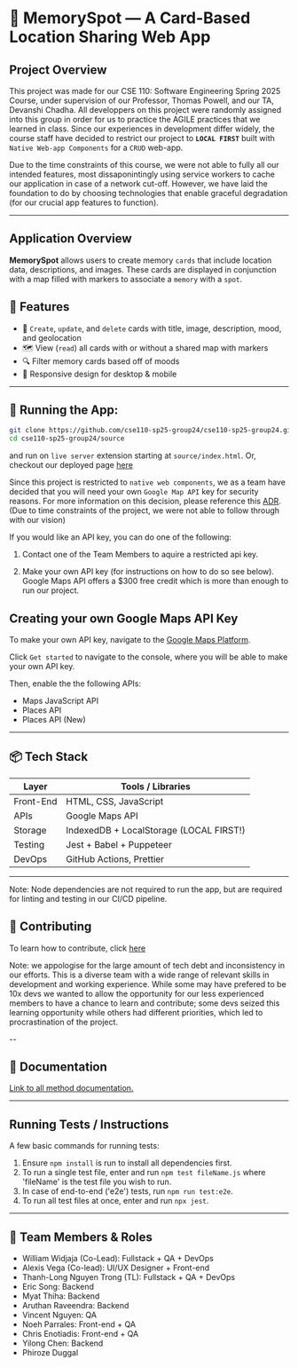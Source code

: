# 📍 MemorySpot — A Card-Based Location Sharing Web App

## Project Overview

This project was made for our CSE 110: Software Engineering Spring 2025 Course, under supervision of our Professor, Thomas Powell, and our TA, Devanshi Chadha. All developpers on this project were randomly assigned into this group in order for us to practice the AGILE practices that we learned in class. Since our experiences in development differ widely, the course staff have decided to restrict our project to **`LOCAL FIRST`** built with `Native Web-app Components` for a `CRUD` web-app.

Due to the time constraints of this course, we were not able to fully all our intended features, most dissaponintingly using service workers to cache our application in case of a network cut-off. However, we have laid the foundation to do by choosing technologies that enable graceful degradation (for our crucial app features to function).

---

## Application Overview
**MemorySpot** allows users to create memory `cards` that include location data, descriptions, and images. These cards are displayed in conjunction with a map filled with markers to associate a `memory` with a `spot`.

## 🚀 Features

- 📸 `Create`, `update`, and `delete` cards with title, image, description, mood, and geolocation
- 🗺 View (`read`) all cards with or without a shared map with markers
- 🔍 Filter memory cards based off of moods
- 📱 Responsive design for desktop & mobile

---

## 🧪 Running the App:

```bash
git clone https://github.com/cse110-sp25-group24/cse110-sp25-group24.git
cd cse110-sp25-group24/source
```

and run on `live server` extension starting at `source/index.html`. Or, checkout our deployed page [here](https://cse110-sp25-group24.github.io/cse110-sp25-group24/)

Since this project is restricted to `native web components`, we as a team have decided that you will need your own `Google Map API` key for security reasons. For more information on this decision, please reference this [ADR](./specs/adrs/all-decisions/06062025APIKeyADR.md). (Due to time constraints of the project, we were not able to follow through with our vision) 

 If you would like an API key, you can do one of the following: 

1. Contact one of the Team Members to aquire a restricted api key.

2. Make your own API key (for instructions on how to do so see below). Google Maps API offers a $300 free credit which is more than enough to run our project.

## Creating your own Google Maps API Key
To make your own API key, navigate to the [Google Maps Platform](https://developers.google.com/maps). 

Click `Get started` to navigate to the console, where you will be able to make your own API key. 

Then, enable the the following APIs:
* Maps JavaScript API
* Places API
* Places API (New)

---

## 📦 Tech Stack

| Layer     | Tools / Libraries                         |
| --------- | ----------------------------------------- |
| Front-End | HTML, CSS, JavaScript                     |
| APIs      | Google Maps API                           |
| Storage   | IndexedDB + LocalStorage (LOCAL FIRST!)   |
| Testing   | Jest + Babel + Puppeteer                  |
| DevOps    | GitHub Actions, Prettier                  |

---

Note: Node dependencies are not required to run the app, but are required for linting and testing in our CI/CD pipeline. 

## 🤝 Contributing
To learn how to contribute, click [here](./CONTRIBUTING.md)

Note: we appologise for the large amount of tech debt and inconsistency in our efforts. This is a diverse team with a wide range of relevant skills in development and working experience. While some may have prefered to be 10x devs we wanted to allow the opportunity for our less experienced members to have a chance to learn and contribute; some devs seized this learning opportunity while others had different priorities, which led to procrastination of the project. 

--

## 🧾 Documentation

[Link to all method documentation.](https://cse110-sp25-group24.github.io/cse110-sp25-group24/docs/)

---

## Running Tests / Instructions

A few basic commands for running tests:

1. Ensure `npm install` is run to install all dependencies first.
2. To run a single test file, enter and run `npm test fileName.js` where 'fileName' is the test file you wish to run.
3. In case of end-to-end ('e2e') tests, run `npm run test:e2e`.
4. To run all test files at once, enter and run `npx jest`.

---

## 👥 Team Members & Roles

- William Widjaja (Co-Lead): Fullstack + QA + DevOps
- Alexis Vega (Co-lead): UI/UX Designer + Front-end
- Thanh-Long Nguyen Trong (TL): Fullstack + QA + DevOps
- Eric Song: Backend
- Myat Thiha: Backend
- Aruthan Raveendra: Backend
- Vincent Nguyen: QA
- Noeh Parrales: Front-end + QA
- Chris Enotiadis: Front-end + QA
- Yilong Chen: Backend
- Phiroze Duggal 

